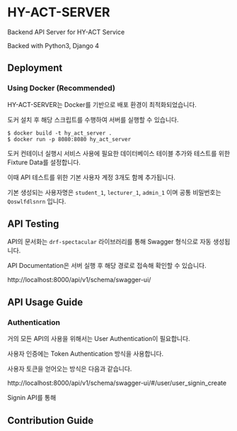 
# HY-ACT-SERVER

Backend API Server for HY-ACT Service

Backed with Python3, Django 4

## Deployment

### Using Docker (Recommended)

HY-ACT-SERVER는 Docker를 기반으로 배포 환경이 최적화되었습니다.

도커 설치 후 해당 스크립트를 수행하여 서버를 실행할 수 있습니다.

```
$ docker build -t hy_act_server .
$ docker run -p 8080:8080 hy_act_server    
```

도커 컨테이너 실행시 서비스 사용에 필요한 데이터베이스 테이블 추가와 테스트를 위한 Fixture Data를 설정합니다.

이때 API 테스트를 위한 기본 사용자 계정 3개도 함께 추가됩니다.

기본 생성되는 사용자명은 `student_1`, `lecturer_1`, `admin_1` 이며 공통 비밀번호는 `Qoswlfdlsnrn` 입니다.  

## API Testing

API의 문서화는 `drf-spectacular` 라이브러리를 통해 Swagger 형식으로 자동 생성됩니다.

API Documentation은 서버 실행 후 해당 경로로 접속해 확인할 수 있습니다.

http://localhost:8000/api/v1/schema/swagger-ui/

## API Usage Guide

### Authentication

거의 모든 API의 사용을 위해서는 User Authentication이 필요합니다.

사용자 인증에는 Token Authentication 방식을 사용합니다.

사용자 토큰을 얻어오는 방식은 다음과 같습니다.

http://localhost:8000/api/v1/schema/swagger-ui/#/user/user_signin_create

Signin API를 통해 

## Contribution Guide
